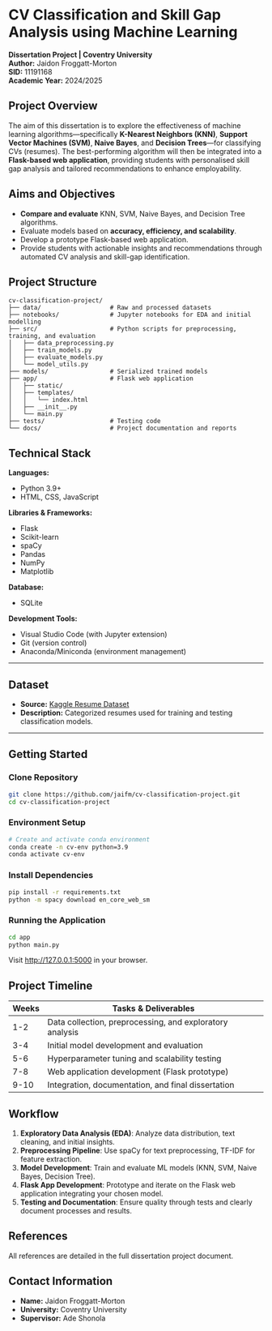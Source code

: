 # CV Classification and Skill Gap Analysis using Machine Learning

**Dissertation Project | Coventry University**\
**Author:** Jaidon Froggatt-Morton\
**SID:** 11191168\
**Academic Year:** 2024/2025

## Project Overview

The aim of this dissertation is to explore the effectiveness of machine learning algorithms—specifically **K-Nearest Neighbors (KNN)**, **Support Vector Machines (SVM)**, **Naive Bayes**, and **Decision Trees**—for classifying CVs (resumes). The best-performing algorithm will then be integrated into a **Flask-based web application**, providing students with personalised skill gap analysis and tailored recommendations to enhance employability.


## Aims and Objectives

- **Compare and evaluate** KNN, SVM, Naive Bayes, and Decision Tree algorithms.
- Evaluate models based on **accuracy, efficiency, and scalability**.
- Develop a prototype Flask-based web application.
- Provide students with actionable insights and recommendations through automated CV analysis and skill-gap identification.


## Project Structure

```text
cv-classification-project/
├── data/                   # Raw and processed datasets
├── notebooks/              # Jupyter notebooks for EDA and initial modelling
├── src/                    # Python scripts for preprocessing, training, and evaluation
│   ├── data_preprocessing.py
│   ├── train_models.py
│   ├── evaluate_models.py
│   └── model_utils.py
├── models/                 # Serialized trained models
├── app/                    # Flask web application
│   ├── static/
│   ├── templates/
│   │   └── index.html
│   ├── __init__.py
│   └── main.py
├── tests/                  # Testing code
└── docs/                   # Project documentation and reports

```

## Technical Stack

**Languages:**
- Python 3.9+
- HTML, CSS, JavaScript

**Libraries & Frameworks:**
- Flask
- Scikit-learn
- spaCy
- Pandas
- NumPy
- Matplotlib

**Database:**
- SQLite

**Development Tools:**
- Visual Studio Code (with Jupyter extension)
- Git (version control)
- Anaconda/Miniconda (environment management)

---

## Dataset

- **Source:** [Kaggle Resume Dataset](https://www.kaggle.com/datasets/snehaanbhawal/resume-dataset)
- **Description:** Categorized resumes used for training and testing classification models.

---

## Getting Started

### Clone Repository

```bash
git clone https://github.com/jaifm/cv-classification-project.git
cd cv-classification-project
```
### Environment Setup
```bash
# Create and activate conda environment
conda create -n cv-env python=3.9
conda activate cv-env
```
### Install Dependencies
```bash
pip install -r requirements.txt
python -m spacy download en_core_web_sm
```
### Running the Application
``` bash
cd app
python main.py
```
Visit http://127.0.0.1:5000 in your browser.

## Project Timeline

| Weeks | Tasks & Deliverables                                     |
|-------|----------------------------------------------------------|
| 1-2   | Data collection, preprocessing, and exploratory analysis |
| 3-4   | Initial model development and evaluation                 |
| 5-6   | Hyperparameter tuning and scalability testing            |
| 7-8   | Web application development (Flask prototype)            |
| 9-10  | Integration, documentation, and final dissertation       |


## Workflow

1. **Exploratory Data Analysis (EDA)**: Analyze data distribution, text cleaning, and initial insights.  
2. **Preprocessing Pipeline**: Use spaCy for text preprocessing, TF-IDF for feature extraction.  
3. **Model Development**: Train and evaluate ML models (KNN, SVM, Naive Bayes, Decision Tree).  
4. **Flask App Development**: Prototype and iterate on the Flask web application integrating your chosen model.  
5. **Testing and Documentation**: Ensure quality through tests and clearly document processes and results.

## References

All references are detailed in the full dissertation project document.

## Contact Information

- **Name:** Jaidon Froggatt-Morton
- **University:** Coventry University
- **Supervisor:** Ade Shonola

